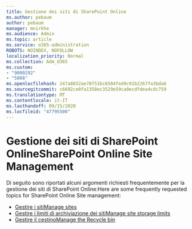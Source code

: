 ```yaml
---
title: Gestione dei siti di SharePoint Online
ms.author: pebaum
author: pebaum
manager: mnirkhe
ms.audience: Admin
ms.topic: article
ms.service: o365-administration
ROBOTS: NOINDEX, NOFOLLOW
localization_priority: Normal
ms.collection: Adm_O365
ms.custom:
- "9000292"
- "5808"
ms.openlocfilehash: 247a8652ae70751bc6504fed9c91b2267fa3bda6
ms.sourcegitcommit: c6692ce0fa1358ec3529e59ca0ecdfdea4cdc759
ms.translationtype: MT
ms.contentlocale: it-IT
ms.lasthandoff: 09/15/2020
ms.locfileid: "47795500"
---
```

# <a name="sharepoint-online-site-management"></a><span data-ttu-id="417e8-102">Gestione dei siti di SharePoint Online</span><span class="sxs-lookup"><span data-stu-id="417e8-102">SharePoint Online Site Management</span></span>

<span data-ttu-id="417e8-103">Di seguito sono riportati alcuni argomenti richiesti frequentemente per la gestione dei siti di SharePoint Online:</span><span class="sxs-lookup"><span data-stu-id="417e8-103">Here are some frequently requested topics for SharePoint Online Site management:</span></span>

- [<span data-ttu-id="417e8-104">Gestire i siti</span><span class="sxs-lookup"><span data-stu-id="417e8-104">Manage sites</span></span>](https://docs.microsoft.com/sharepoint/manage-sites-in-new-admin-center)
- [<span data-ttu-id="417e8-105">Gestire i limiti di archiviazione dei siti</span><span class="sxs-lookup"><span data-stu-id="417e8-105">Manage site storage limits</span></span>](https://docs.microsoft.com/sharepoint/manage-site-collection-storage-limits)
- [<span data-ttu-id="417e8-106">Gestire il cestino</span><span class="sxs-lookup"><span data-stu-id="417e8-106">Manage the Recycle bin</span></span>](https://support.microsoft.com/office/8a6c2198-910e-42dc-9a9c-bc5bc4f327da)
